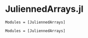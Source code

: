 # JuliennedArrays.jl

```@index
Modules = [JuliennedArrays]
```

```@autodocs
Modules = [JuliennedArrays]
```
